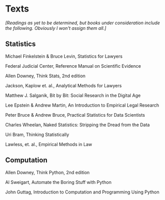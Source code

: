 # Texts

*[Readings as yet to be determined, but books under consideration include the following. Obviously I won't assign them all.]*

## Statistics

Michael Finkelstein & Bruce Levin, Statistics for Lawyers

Federal Judicial Center, Reference Manual on Scientific Evidence

Allen Downey, Think Stats, 2nd edition

Jackson, Kaplow et. al., Analytical Methods for Lawyers

Matthew J. Salganik, Bit by Bit: Social Research in the Digital Age

Lee Epstein & Andrew Martin, An Introduction to Empirical Legal Research

Peter Bruce & Andrew Bruce, Practical Statistics for Data Scientists

Charles Wheelan, Naked Statistics: Stripping the Dread from the Data

Uri Bram, Thinking Statistically

Lawless, et. al., Empirical Methods in Law


## Computation

Allen Downey, Think Python, 2nd edition

Al Sweigart, Automate the Boring Stuff with Python

John Guttag, Introduction to Computation and Programming Using Python


